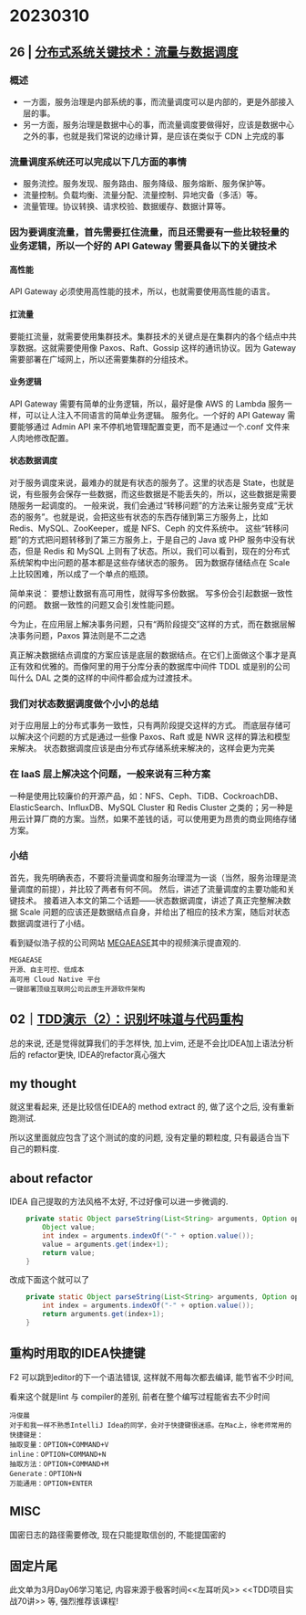 # 20230310

## 26 | [分布式系统关键技术：流量与数据调度](https://time.geekbang.org/column/article/1609)

### 概述

- 一方面，服务治理是内部系统的事，而流量调度可以是内部的，更是外部接入层的事。
- 另一方面，服务治理是数据中心的事，而流量调度要做得好，应该是数据中心之外的事，也就是我们常说的边缘计算，是应该在类似于 CDN 上完成的事

### 流量调度系统还可以完成以下几方面的事情

- 服务流控。服务发现、服务路由、服务降级、服务熔断、服务保护等。
- 流量控制。负载均衡、流量分配、流量控制、异地灾备（多活）等。
- 流量管理。协议转换、请求校验、数据缓存、数据计算等。

### 因为要调度流量，首先需要扛住流量，而且还需要有一些比较轻量的业务逻辑，所以一个好的 API Gateway 需要具备以下的关键技术

#### 高性能

API Gateway 必须使用高性能的技术，所以，也就需要使用高性能的语言。

#### 扛流量

要能扛流量，就需要使用集群技术。集群技术的关键点是在集群内的各个结点中共享数据。这就需要使用像 Paxos、Raft、Gossip 这样的通讯协议。因为 Gateway 需要部署在广域网上，所以还需要集群的分组技术。

#### 业务逻辑

API Gateway 需要有简单的业务逻辑，所以，最好是像 AWS 的 Lambda 服务一样，可以让人注入不同语言的简单业务逻辑。 服务化。一个好的 API Gateway 需要能够通过 Admin API 来不停机地管理配置变更，而不是通过一个.conf 文件来人肉地修改配置。

#### 状态数据调度

对于服务调度来说，最难办的就是有状态的服务了。这里的状态是 State，也就是说，有些服务会保存一些数据，而这些数据是不能丢失的，所以，这些数据是需要随服务一起调度的。 一般来说，我们会通过“转移问题”的方法来让服务变成“无状态的服务”。也就是说，会把这些有状态的东西存储到第三方服务上，比如 Redis、MySQL、ZooKeeper，或是 NFS、Ceph 的文件系统中。 这些“转移问题”的方式把问题转移到了第三方服务上，于是自己的 Java 或 PHP 服务中没有状态，但是 Redis 和 MySQL 上则有了状态。所以，我们可以看到，现在的分布式系统架构中出问题的基本都是这些存储状态的服务。 因为数据存储结点在 Scale 上比较困难，所以成了一个单点的瓶颈。

简单来说： 要想让数据有高可用性，就得写多份数据。 写多份会引起数据一致性的问题。 数据一致性的问题又会引发性能问题。

今为止，在应用层上解决事务问题，只有“两阶段提交”这样的方式，而在数据层解决事务问题，Paxos 算法则是不二之选

真正解决数据结点调度的方案应该是底层的数据结点。在它们上面做这个事才是真正有效和优雅的。而像阿里的用于分库分表的数据库中间件 TDDL 或是别的公司叫什么 DAL 之类的这样的中间件都会成为过渡技术。

### 我们对状态数据调度做个小小的总结

对于应用层上的分布式事务一致性，只有两阶段提交这样的方式。 而底层存储可以解决这个问题的方式是通过一些像 Paxos、Raft 或是 NWR 这样的算法和模型来解决。
状态数据调度应该是由分布式存储系统来解决的，这样会更为完美

### 在 IaaS 层上解决这个问题，一般来说有三种方案

一种是使用比较廉价的开源产品，如：NFS、Ceph、TiDB、CockroachDB、ElasticSearch、InfluxDB、MySQL Cluster 和 Redis Cluster 之类的；另一种是用云计算厂商的方案。当然，如果不差钱的话，可以使用更为昂贵的商业网络存储方案。

### 小结

首先，我先明确表态，不要将流量调度和服务治理混为一谈（当然，服务治理是流量调度的前提），并比较了两者有何不同。 
然后，讲述了流量调度的主要功能和关键技术。
接着进入本文的第二个话题——状态数据调度，讲述了真正完整解决数据 Scale 问题的应该还是数据结点自身，并给出了相应的技术方案，随后对状态数据调度进行了小结。

看到疑似浩子叔的公司网站 [MEGAEASE](https://megaease.com/zh/cloud/)其中的视频演示提直观的.

``` text
MEGAEASE
开源、自主可控、低成本
高可用 Cloud Native 平台
一键部署顶级互联网公司云原生开源软件架构
```

## 02｜[TDD演示（2）：识别坏味道与代码重构](https://time.geekbang.org/column/article/494212)

总的来说, 还是觉得就算我们的手怎样快, 加上vim, 还是不会比IDEA加上语法分析后的 refactor更快, 
IDEA的refactor真心强大

## my thought

就这里看起来, 还是比较信任IDEA的 method extract 的, 做了这个之后, 没有重新跑测试.

所以这里面就应包含了这个测试的度的问题, 没有定量的颗粒度, 只有最适合当下自己的颗料度. 

## about refactor

IDEA  自己提取的方法风格不太好, 不过好像可以进一步微调的.

``` java
    private static Object parseString(List<String> arguments, Option option) {
        Object value;
        int index = arguments.indexOf("-" + option.value());
        value = arguments.get(index+1);
        return value;
    }

```

改成下面这个就可以了

``` java
    private static Object parseString(List<String> arguments, Option option) {
        int index = arguments.indexOf("-" + option.value());
        return arguments.get(index+1);
    }
```

## 重构时用取的IDEA快捷键

F2 可以跳到editor的下一个语法错误, 这样就不用每次都去编译, 能节省不少时间, 

看来这个就是lint 与  compiler的差别, 前者在整个编写过程能省去不少时间 

``` text
冯俊晨
对于和我一样不熟悉IntelliJ Idea的同学，会对于快捷键很迷惑。在Mac上，徐老师常用的快捷键是：
抽取变量：OPTION+COMMAND+V
inline：OPTION+COMMAND+N
抽取方法：OPTION+COMMAND+M
Generate：OPTION+N
万能通用：OPTION+ENTER
```

## MISC

国密日志的路径需要修改, 现在只能提取信创的, 不能提国密的


## 固定片尾

此文单为3月Day06学习笔记, 内容来源于极客时间<<左耳听风>> <<TDD项目实战70讲>> 等, 强烈推荐该课程!